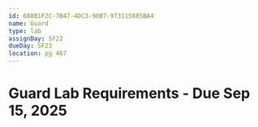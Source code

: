 ```yaml
---
id: 688B1F2C-7B47-4DC3-90B7-973115885BA4
name: Guard
type: lab
assignDay: SF22
dueDay: SF23
location: pg 467
---
```


# Guard Lab Requirements - Due Sep 15, 2025

